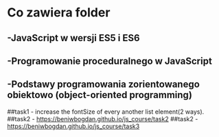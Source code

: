# Co zawiera folder
## -JavaScript w wersji ES5 i ES6
## -Programowanie proceduralnego w JavaScript
## -Podstawy programowania zorientowanego obiektowo (object-oriented programming)

##task1 - increase the fontSize of every another list element(2 ways).
##task2 - https://beniwbogdan.github.io/js_course/task2
##task2 - https://beniwbogdan.github.io/js_course/task3
  
